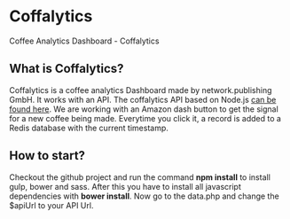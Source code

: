 # Coffalytics
Coffee Analytics Dashboard - Coffalytics

## What is Coffalytics?
Coffalytics is a coffee analytics Dashboard made by network.publishing GmbH. It works with
an API. The coffalytics API based on Node.js [can be found here](https://github.com/netpub/coffalytics-api).
We are working with an Amazon dash button to get the signal for a new coffee being made. Everytime you click it, a record is added to a Redis database with the current timestamp.

## How to start?
Checkout the github project and run the command **npm install** to install gulp, bower and sass. After this you have to install all javascript dependencies with
**bower install**.
Now go to the data.php and change the $apiUrl to your API Url.
